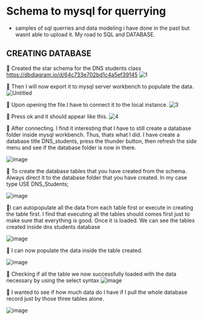 # Schema to mysql for querrying  
- samples of sql querries and data modeling i have done in the past but wasnt able to upload it. My road to SQL and DATABASE.




## CREATING DATABASE

&#x1F4D9; Created the star schema for the DNS students class
https://dbdiagram.io/d/64c733e702bd1c4a5ef39145
![1](https://github.com/lois4801/Sql_database_trial/assets/96842662/46e58b2e-3e91-48e0-84e6-b8e358bc8ad3)


&#x1F4D9; Then I will now export it to mysql server workbench to populate the data.
![Untitled](https://github.com/lois4801/Sql_database_trial/assets/96842662/06700d6e-8954-43a8-a53c-c96372d0c20b)


&#x1F4D9; Upon opening the file.I have to connect it to the local instance.
![3](https://github.com/lois4801/Sql_database_trial/assets/96842662/cf10d9f2-21ed-43da-9408-7b3d56659906)


&#x1F4D9; Press ok and it should appear like this.
![4](https://github.com/lois4801/Sql_database_trial/assets/96842662/ad4087b9-a8f5-4db8-9501-77c77aaec3fb)





&#x1F4D9; After connecting. I find it interesting that I have to still create a database folder inside mysql workbench. Thus, thats what I did.  I have create a database title DNS_students, press the thunder button, then refresh the side menu and see if the database folder is now in there.

![image](https://github.com/lois4801/Sql_database_trial/assets/96842662/cdea80f0-f653-4e40-a2d5-034447961871)



&#x1F4D9; To create the database tables that you have created from the schema. Always direct it to the database folder that you have created.
In my case type USE DNS_Students; 

![image](https://github.com/lois4801/Sql_database_trial/assets/96842662/d9233694-a3d7-4f47-b8b1-5fd9219ea68b)



&#x1F4D9;I can autopopulate all the data from each table first or execute in creating the table first. I find that executing all the tables should comes first just to make sure that everything is good. Once it is loaded. We can see the tables created inside dns students database

![image](https://github.com/lois4801/Sql_database_trial/assets/96842662/553bd269-533f-4b0e-bf2c-121c9abfc35b)



&#x1F4D9; I can now populate the data inside the table created.

![image](https://github.com/lois4801/Sql_database_trial/assets/96842662/6fa72581-de16-4241-bc1c-0ce7244fc039)


&#x1F4D9; Checking if all the table we now successfully loaded with the data necessary by using the select syntax 
![image](https://github.com/lois4801/Sql_database_trial/assets/96842662/8dfc9678-39cb-4fd8-8548-d1d1223b2aa2)





&#x1F4D9; I wanted to see if how much data do I have if I pull the whole database record just by those three tables alone.

![image](https://github.com/lois4801/Sql_database_trial/assets/96842662/8b1e33bc-25bf-4dbe-b7f6-6c45f4d205c2)







